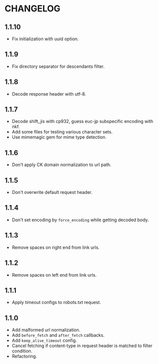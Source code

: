 # CHANGELOG

## 1.1.10

* Fix initialization with uuid option.

## 1.1.9

* Fix directory separator for descendants filter.

## 1.1.8

* Decode response header with utf-8.

## 1.1.7

* Decode shift_jis with cp932, guess euc-jp subspecific encoding with nkf.
* Add some files for testing various character sets.
* Use mimemagic gem for mime type detection.

## 1.1.6

* Don't apply CK domain normalization to url path.

## 1.1.5

* Don't overwrite default request header.

## 1.1.4

* Don't set encoding by `force_encoding` while getting decoded body.

## 1.1.3

* Remove spaces on right end from link urls.

## 1.1.2

* Remove spaces on left end from link urls.

## 1.1.1

* Apply timeout configs to robots.txt request.

## 1.1.0

* Add malformed url normalization.
* Add `before_fetch` and `after_fetch` callbacks.
* Add `keep_alive_timeout` config.
* Cancel fetching if content-type in request header is matched to filter condition.
* Refactoring.
